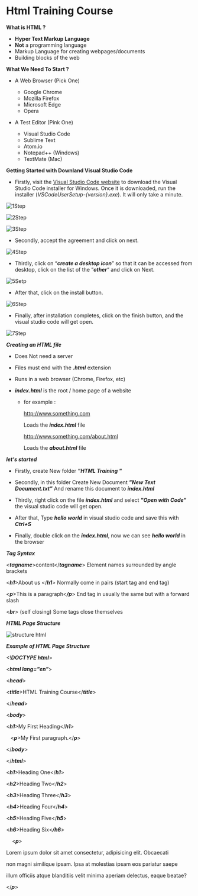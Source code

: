 # Html Training Course

**What is HTML ?**

+ **Hyper Text Markup Language**
+ **Not** a programming language 
+ Markup Language for creating webpages/documents
+ Building blocks of the web 

**What We Need To Start  ?**

+ A Web Browser (Pick One)
  - Google Chrome
  - Mozilla Firefox
  - Microsoft Edge
  - Opera 

+ A Test Editor (Pink One)
  + Visual Studio Code
  + Sublime Text 
  + Atom.io
  + Notepad++ (Windows)
  + TextMate (Mac)

**Getting Started with Downland Visual Studio Code**

+ Firstly, visit the [Visual Studio Code website](https://code.visualstudio.com/) to download the Visual Studio Code installer for Windows. Once it is downloaded, run the installer (*VSCodeUserSetup-{version}.exe*). It will only take a minute.

![1Step ](https://user-images.githubusercontent.com/69158314/111070843-dc110180-84d3-11eb-9e5e-50e61ae6a203.png)

![2Step](https://user-images.githubusercontent.com/69158314/111070817-b7b52500-84d3-11eb-8320-dc0a2de1f6e4.png)

  ![3Step](https://user-images.githubusercontent.com/69158314/111070854-ec28e100-84d3-11eb-90a8-2123dec785b0.png)


+ Secondly, accept the agreement and click on next.

![4Step](https://user-images.githubusercontent.com/69158314/111070867-f519b280-84d3-11eb-92fc-aae7ee565004.png)

+ Thirdly, click on “***create a desktop icon***” so that it can be accessed from desktop, click on the list of the “***other***“ and click on Next.

![5Setp](https://user-images.githubusercontent.com/69158314/111070878-ff3bb100-84d3-11eb-9e45-3db962c4a160.png)

+ After that, click on the install button.

![6Step](https://user-images.githubusercontent.com/69158314/111070887-06fb5580-84d4-11eb-99c7-c2d4ca248379.png)

+ Finally, after installation completes, click on the finish button, and the visual studio code will get open.

![7Step](https://user-images.githubusercontent.com/69158314/111070894-0cf13680-84d4-11eb-9a8b-b0ac5ee8d945.png)

***Creating an HTML file*** 

 + Does Not need a server

 + Files must end with the ***.html*** extension

 + Runs in a web browser (Chrome, Firefox, etc)

 + ***index.html***  is the root / home page of a website

   + for example : 

     http://www.something.com

     Loads the ***index.html*** file

     http://www.something.com/about.html

     Loads the ***about.html*** file 

***let's started***

+ Firstly, create New folder  ***"HTML Training "***

+ Secondly, in this folder Create New Document  ***"New Text Document.txt"***  And rename this document to ***index.html***

+ Thirdly, right click on the file ***index.html***  and select ***"Open with Code"***  the visual studio code will get open.

+ After that, Type ***hello world*** in visual studio code and save this with ***Ctrl+S***

+ Finally, double click on the ***index.html***, now we can see ***hello world*** in the browser 

***Tag Syntax***

<***tagname***>content</***tagname***>       Element names surrounded by angle brackets

<***h1***>About us </***h1***>                           Normally come in pairs (start tag and end tag)

<***p***>This is a paragraph<***/p***>              End tag in usually the same but with a forward slash 

<***br***> (self closing)                                Some tags close themselves 



***HTML Page  Structure***

![structure html](https://user-images.githubusercontent.com/69158314/111072762-4d54b280-84dc-11eb-9ce5-f56b3f17d205.png)




***Example of HTML Page  Structure***

<!***DOCTYPE html***>

<***html lang="en"***>

<***head***>

  <***title***>HTML Training Course</***title***>

</***head***>

<***body***>

  <***h1***>My First Heading</***h1***>

   <***p***>My First paragraph.</***p***>

</***body***>

</***html***>




  ***<!--***Heading***-->***

  <***h1***>Heading One</***h1***>

  <***h2***>Heading Two</***h2***>

  <***h3***>Heading Three</***h3***>

  <***h4***>Heading Four</***h4***>

  <***h5***>Heading Five</***h5***>

  <***h6***>Heading Six<***/h6***> 




  <!--***paragraph***-->

    <***p***>

  Lorem ipsum dolor sit amet consectetur, adipisicing elit. Obcaecati 

  non magni similique ipsam. Ipsa at molestias ipsam eos pariatur saepe

  illum officiis atque blanditiis velit minima aperiam delectus, eaque beatae?

  </***p***>



























  

  





















